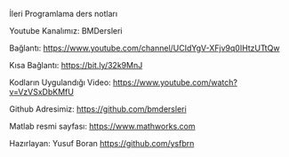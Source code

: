 İleri Programlama ders notları

Youtube Kanalımız: BMDersleri

Bağlantı: https://www.youtube.com/channel/UCIdYgV-XFjv9q0IHtzUTtQw

Kısa Bağlantı: https://bit.ly/32k9MnJ

Kodların Uygulandığı Video: https://www.youtube.com/watch?v=VzVSxDbKMfU

Github Adresimiz: https://github.com/bmdersleri

Matlab resmi sayfası: https://www.mathworks.com

Hazırlayan: Yusuf Boran https://github.com/ysfbrn
